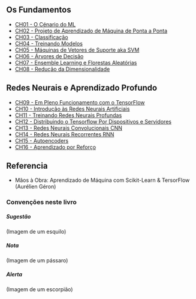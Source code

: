 
## Os Fundamentos
- [CH01 - O Cénario do ML](/ComputerScience/IA/HandsOnML/CH01.md)  
- [CH02 - Projeto de Aprendizado de Máquina de Ponta a Ponta]()  
- [CH03 - Classificação]()  
- [CH04 - Treinando Modelos]()  
- [CH05 - Máquinas de Vetores de Suporte aka SVM]()  
- [CH06 - Árvores de Decisão]()  
- [CH07 - Ensemble Learning e Florestas Aleatórias]()  
- [CH08 - Redução da Dimensionalidade]()  

## Redes Neurais e Aprendizado Profundo
- [CH09 - Em Pleno Funcionamento com o TensorFlow]()  
- [CH10 - Introdução às Redes Neurais Artificiais]()  
- [CH11 - Treinando Redes Neurais Profundas]()  
- [CH12 - Distribuindo o Tensorflow Por Dispositivos e Servidores]()  
- [CH13 - Redes Neurais Convolucionais CNN]()  
- [CH14 - Redes Neurais Recorrentes RNN]()  
- [CH15 - Autoencoders]()  
- [CH16 - Aprendizado por Reforço]()  


## Referencia
- Mãos à Obra: Aprendizado de Máquina com Scikit-Learn & TersorFlow (Aurélien Géron)

### Convenções neste livro

##### Sugestão
(Imagem de um esquilo)
##### Nota 
(Imagem de um pássaro)
##### Alerta
(Imagem de um escorpião)